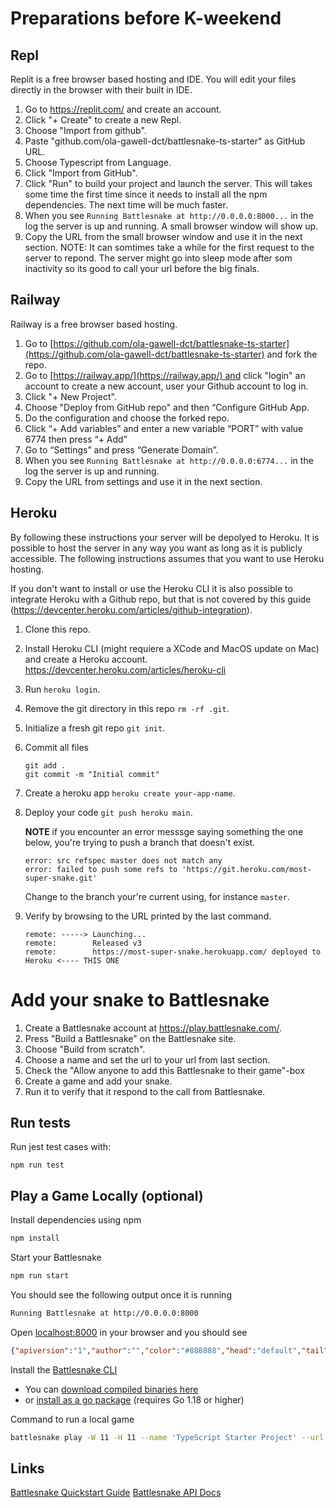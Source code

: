 # Preparations before K-weekend

## Repl

Replit is a free browser based hosting and IDE. You will edit your files directly in the browser with their built in IDE.

1. Go to https://replit.com/ and create an account.
2. Click "+ Create" to create a new Repl.
3. Choose "Import from github".
4. Paste "github.com/ola-gawell-dct/battlesnake-ts-starter" as GitHub URL.
5. Choose Typescript from Language.
6. Click "Import from GitHub".
7. Click "Run" to build your project and launch the server. This will takes some time the first time since it needs to install all the npm dependencies. The next time will be much faster. 
8. When you see `Running Battlesnake at http://0.0.0.0:8000...` in the log the server is up and running. A small browser window will show up.
9. Copy the URL from the small browser window and use it in the next section. NOTE: It can somtimes take a while for the first request to the server to repond. The server might go into sleep mode after som inactivity so its good to call your url before the big finals.

## Railway

Railway is a free browser based hosting.

1. Go to [https://github.com/ola-gawell-dct/battlesnake-ts-starter](https://github.com/ola-gawell-dct/battlesnake-ts-starter) and fork the repo.
1. Go to [https://railway.app/](https://railway.app/) and click "login" an account to create a new account, user your Github account to log in.
2. Click "+ New Project".
3. Choose "Deploy from GitHub repo" and then “Configure GitHub App.
4. Do the configuration and choose the forked repo.
5. Click “+ Add variables” and enter a new variable “PORT” with value 6774 then press “+ Add”
6. Go to “Settings” and press “Generate Domain”.
7. When you see `Running Battlesnake at http://0.0.0.0:6774...` in the log the server is up and running.
8. Copy the URL from settings and use it in the next section.

## Heroku

By following these instructions your server will be depolyed to Heroku. It is possible to host the server in any way you want as long as it is publicly accessible. The following instructions assumes that you want to use Heroku hosting.

If you don't want to install or use the Heroku CLI it is also possible to integrate Heroku with a Github repo, but that is not covered by this guide (https://devcenter.heroku.com/articles/github-integration).

1. Clone this repo.
2. Install Heroku CLI (might requiere a XCode and MacOS update on Mac) and create a Heroku account.
    https://devcenter.heroku.com/articles/heroku-cli
3. Run `heroku login`.
4. Remove the git directory in this repo `rm -rf .git`.
5. Initialize a fresh git repo `git init`.
6. Commit all files 
    ```
    git add .
    git commit -m "Initial commit"
    ```
7. Create a heroku app `heroku create your-app-name`.
8. Deploy your code `git push heroku main`. 

    **NOTE** if you encounter an error messsge saying something the one below, you're trying to push a branch that doesn't exist.

    ````
    error: src refspec master does not match any  
    error: failed to push some refs to 'https://git.heroku.com/most-super-snake.git'
    ````
    
    Change to the branch your're current using, for instance `master`.
    
9. Verify by browsing to the URL printed by the last command. 
    
    ````
    remote: -----> Launching...
    remote:        Released v3
    remote:        https://most-super-snake.herokuapp.com/ deployed to Heroku <---- THIS ONE 
    ````

# Add your snake to Battlesnake

1. Create a Battlesnake account at https://play.battlesnake.com/.
2. Press "Build a Battlesnake" on the Battlesnake site.
3. Choose "Build from scratch".
4. Choose a name and set the url to your url from last section.
5. Check the "Allow anyone to add this Battlesnake to their game"-box
6. Create a game and add your snake.
7. Run it to verify that it respond to the call from Battlesnake.

## Run tests

Run jest test cases with:
```
npm run test
```

## Play a Game Locally (optional)

Install dependencies using npm

```sh
npm install
```

Start your Battlesnake

```sh
npm run start
```

You should see the following output once it is running

```sh
Running Battlesnake at http://0.0.0.0:8000
```

Open [localhost:8000](http://localhost:8000) in your browser and you should see

```json
{"apiversion":"1","author":"","color":"#888888","head":"default","tail":"default"}
```

Install the [Battlesnake CLI](https://github.com/BattlesnakeOfficial/rules/tree/main/cli)
* You can [download compiled binaries here](https://github.com/BattlesnakeOfficial/rules/releases)
* or [install as a go package](https://github.com/BattlesnakeOfficial/rules/tree/main/cli#installation) (requires Go 1.18 or higher)

Command to run a local game

```sh
battlesnake play -W 11 -H 11 --name 'TypeScript Starter Project' --url http://localhost:8000 -g solo --browser
```

## Links
[Battlesnake Quickstart Guide](https://docs.battlesnake.com/quickstart)
[Battlesnake API Docs](https://docs.battlesnake.com/api)
